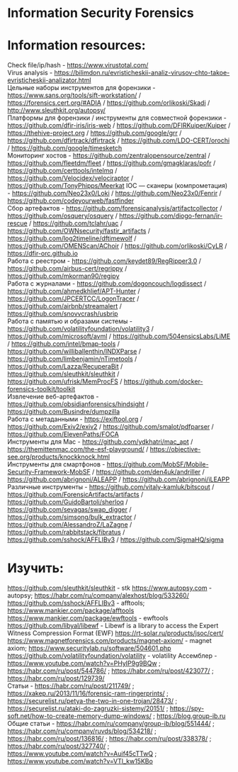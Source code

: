 # Information Security Forensics
# Information resources:
Check file/ip/hash - https://www.virustotal.com/<br>
Virus analysis - https://bilimdon.ru/evristicheskii-analiz-virusov-chto-takoe-evristicheskii-analizator.html<br>
Цельные наборы инструментов для форензики - https://www.sans.org/tools/sift-workstation/ / https://forensics.cert.org/#ADIA / https://github.com/orlikoski/Skadi / http://www.sleuthkit.org/autopsy/<br>
Платформы для форензики / инструменты для совместной форензики - https://github.com/dfir-iris/iris-web / https://github.com/DFIRKuiper/Kuiper / https://thehive-project.org / https://github.com/google/grr / https://github.com/dfirtrack/dfirtrack / https://github.com/LDO-CERT/orochi / https://github.com/google/timesketch<br>
Мониторинг хостов - https://github.com/zentralopensource/zentral / https://github.com/fleetdm/fleet / https://github.com/gmagklaras/pofr / https://github.com/certtools/intelmq / https://github.com/Velocidex/velociraptor / https://github.com/TonyPhipps/Meerkat
IOC — cканеры (компрометация) - https://github.com/Neo23x0/Loki / https://github.com/Neo23x0/Fenrir / https://github.com/codeyourweb/fastfinder<br>
Сбор артефактов - https://github.com/forensicanalysis/artifactcollector / https://github.com/osquery/osquery / https://github.com/diogo-fernan/ir-rescue / https://github.com/tclahr/uac / https://github.com/OWNsecurity/fastir_artifacts / https://github.com/log2timeline/dftimewolf / https://github.com/OMENScan/AChoir / https://github.com/orlikoski/CyLR / https://dfir-orc.github.io<br>
Работа с реестром - https://github.com/keydet89/RegRipper3.0 / https://github.com/airbus-cert/regrippy / https://github.com/mkorman90/regipy<br>
Работа с журналами - https://github.com/dogoncouch/logdissect / https://github.com/ahmedkhlief/APT-Hunter / https://github.com/JPCERTCC/LogonTracer / https://github.com/airbnb/streamalert / https://github.com/snovvcrash/usbrip <br>
Работа с памятью и образами системы - https://github.com/volatilityfoundation/volatility3 / https://github.com/microsoft/avml / https://github.com/504ensicsLabs/LiME / https://github.com/intel/bmap-tools / https://github.com/williballenthin/INDXParse / https://github.com/limbenjamin/nTimetools / https://github.com/Lazza/RecuperaBit / https://github.com/sleuthkit/sleuthkit / https://github.com/ufrisk/MemProcFS / https://github.com/docker-forensics-toolkit/toolkit <br>
Извлечение веб-артефактов - https://github.com/obsidianforensics/hindsight / https://github.com/Busindre/dumpzilla <br>
Работа с метаданными - https://exiftool.org / https://github.com/Exiv2/exiv2 / https://github.com/smalot/pdfparser / https://github.com/ElevenPaths/FOCA <br>
Инструменты для Mac - https://github.com/ydkhatri/mac_apt / https://themittenmac.com/the-esf-playground/ / https://objective-see.org/products/knockknock.html <br>
Инструменты для смартфонов - https://github.com/MobSF/Mobile-Security-Framework-MobSF / https://github.com/den4uk/andriller / https://github.com/abrignoni/ALEAPP / https://github.com/abrignoni/iLEAPP<br>
Различные инструменты - https://github.com/vitaly-kamluk/bitscout / https://github.com/ForensicArtifacts/artifacts / https://github.com/GuidoBartoli/sherloq / https://github.com/sevagas/swap_digger / https://github.com/simsong/bulk_extractor / https://github.com/AlessandroZ/LaZagne / https://github.com/rabbitstack/fibratus / https://github.com/sshock/AFFLIBv3 / https://github.com/SigmaHQ/sigma

# Изучить:
https://github.com/sleuthkit/sleuthkit - stk
https://www.autopsy.com - autopsy; https://habr.com/ru/company/alexhost/blog/533260/
https://github.com/sshock/AFFLIBv3 - afftools; https://www.mankier.com/package/afftools
https://www.mankier.com/package/ewftools - ewftools
https://github.com/libyal/libewf - Libewf is a library to access the Expert Witness Compression Format (EWF)
https://rt-solar.ru/products/jsoc/cert/
https://www.magnetforensics.com/products/magnet-axiom/ - magnet axiom; https://www.securitylab.ru/software/504601.php
https://github.com/volatilityfoundation/volatility - volatility
Ассемблер - https://www.youtube.com/watch?v=PHyIP9g9BQw ; https://habr.com/ru/post/544786/ ; https://habr.com/ru/post/423077/ ; https://habr.com/ru/post/129739/<br>
Статьи - https://habr.com/ru/post/211749/ ; https://xakep.ru/2013/11/16/forensic-ram-ringerprints/ ; 
https://securelist.ru/petya-the-two-in-one-trojan/28473/ ; https://securelist.ru/ataki-do-zagruzki-sistemy/20151/ ;
https://spy-soft.net/how-to-create-memory-dump-windows/ ; https://blog.group-ib.ru <br>
Общие статьи - https://habr.com/ru/company/group-ib/blog/551444/ ; https://habr.com/ru/company/ruvds/blog/534218/ ;
https://habr.com/ru/post/136816/ ; https://habr.com/ru/post/338378/ ; https://habr.com/ru/post/327740/ ; <br>
https://www.youtube.com/watch?v=Auif45cTTwQ ; https://www.youtube.com/watch?v=VTl_kw15KBo



